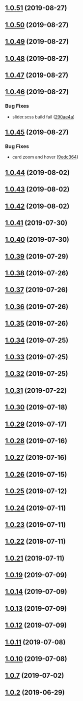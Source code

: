 ## [1.0.51](https://github.com/ap311036/cpstrap/compare/1.0.50...1.0.51) (2019-08-27)



## [1.0.50](https://github.com/ap311036/cpstrap/compare/1.0.49...1.0.50) (2019-08-27)



## [1.0.49](https://github.com/ap311036/cpstrap/compare/1.0.48...1.0.49) (2019-08-27)



## [1.0.48](https://github.com/ap311036/cpstrap/compare/1.0.47...1.0.48) (2019-08-27)



## [1.0.47](https://github.com/ap311036/cpstrap/compare/1.0.46...1.0.47) (2019-08-27)



## [1.0.46](https://github.com/ap311036/cpstrap/compare/1.0.45...1.0.46) (2019-08-27)


### Bug Fixes

* slider.scss build fail ([290ae4a](https://github.com/ap311036/cpstrap/commit/290ae4a))



## [1.0.45](https://github.com/ap311036/cpstrap/compare/1.0.44...1.0.45) (2019-08-27)


### Bug Fixes

* card zoom and hover ([9edc364](https://github.com/ap311036/cpstrap/commit/9edc364))



## [1.0.44](https://github.com/ap311036/cpstrap/compare/1.0.43...1.0.44) (2019-08-02)



## [1.0.43](https://github.com/ap311036/cpstrap/compare/1.0.42...1.0.43) (2019-08-02)



## [1.0.42](https://github.com/ap311036/cpstrap/compare/1.0.41...1.0.42) (2019-08-02)



## [1.0.41](https://github.com/ap311036/cpstrap/compare/1.0.40...1.0.41) (2019-07-30)



## [1.0.40](https://github.com/ap311036/cpstrap/compare/1.0.39...1.0.40) (2019-07-30)



## [1.0.39](https://github.com/ap311036/cpstrap/compare/1.0.38...1.0.39) (2019-07-29)



## [1.0.38](https://github.com/ap311036/cpstrap/compare/1.0.37...1.0.38) (2019-07-26)



## [1.0.37](https://github.com/ap311036/cpstrap/compare/1.0.36...1.0.37) (2019-07-26)



## [1.0.36](https://github.com/ap311036/cpstrap/compare/1.0.35...1.0.36) (2019-07-26)



## [1.0.35](https://github.com/ap311036/cpstrap/compare/1.0.34...1.0.35) (2019-07-26)



## [1.0.34](https://github.com/ap311036/cpstrap/compare/1.0.32...1.0.34) (2019-07-25)



## [1.0.33](https://github.com/ap311036/cpstrap/compare/1.0.31...1.0.33) (2019-07-25)



## [1.0.32](https://github.com/ap311036/cpstrap/compare/1.0.31...1.0.32) (2019-07-25)



## [1.0.31](https://github.com/ap311036/cpstrap/compare/1.0.30...1.0.31) (2019-07-22)



## [1.0.30](https://github.com/ap311036/cpstrap/compare/1.0.29...1.0.30) (2019-07-18)



## [1.0.29](https://github.com/ap311036/cpstrap/compare/1.0.28...1.0.29) (2019-07-17)



## [1.0.28](https://github.com/ap311036/cpstrap/compare/1.0.27...1.0.28) (2019-07-16)



## [1.0.27](https://github.com/ap311036/cpstrap/compare/1.0.26...1.0.27) (2019-07-16)



## [1.0.26](https://github.com/ap311036/cpstrap/compare/1.0.25...1.0.26) (2019-07-15)



## [1.0.25](https://github.com/ap311036/cpstrap/compare/1.0.24...1.0.25) (2019-07-12)



## [1.0.24](https://github.com/ap311036/cpstrap/compare/1.0.23...1.0.24) (2019-07-11)



## [1.0.23](https://github.com/ap311036/cpstrap/compare/1.0.22...1.0.23) (2019-07-11)



## [1.0.22](https://github.com/ap311036/cpstrap/compare/1.0.21...1.0.22) (2019-07-11)



## [1.0.21](https://github.com/ap311036/cpstrap/compare/1.0.20...1.0.21) (2019-07-11)



## [1.0.19](https://github.com/ap311036/cpstrap/compare/1.0.18...1.0.19) (2019-07-09)



## [1.0.14](https://github.com/ap311036/cpstrap/compare/1.0.13...1.0.14) (2019-07-09)



## [1.0.13](https://github.com/ap311036/cpstrap/compare/1.0.12...1.0.13) (2019-07-09)



## [1.0.12](https://github.com/ap311036/cpstrap/compare/1.0.11...1.0.12) (2019-07-09)



## [1.0.11](https://github.com/ap311036/cpstrap/compare/1.0.10...1.0.11) (2019-07-08)



## [1.0.10](https://github.com/ap311036/cpstrap/compare/1.0.8...1.0.10) (2019-07-08)



## [1.0.7](https://github.com/ap311036/cpstrap/compare/1.0.6...1.0.7) (2019-07-02)



## [1.0.2](https://github.com/ap311036/cpstrap/compare/1.0.1...1.0.2) (2019-06-29)



